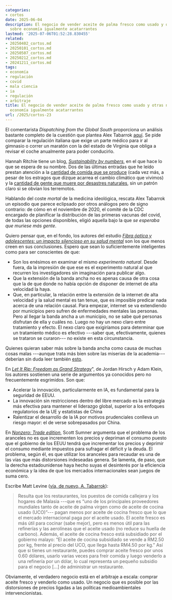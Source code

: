 ```yaml
---
categories:
- cortos
date: 2025-06-04
description: El negocio de vender aceite de palma fresco como usado y otras noticias
  sobre economía igualmente acatarrantes
lastmod: '2025-07-06T01:52:28.830455'
related:
- 20250402_cortos.md
- 20250101_cortos.md
- 20250507_cortos.md
- 20250212_cortos.md
- 20241211_cortos.md
tags:
- economía
- regulación
- covid
- mala ciencia
- ia
- regulación
- arbitraje
title: El negocio de vender aceite de palma fresco como usado y otras noticias sobre
  economía igualmente acatarrantes
url: /2025/cortos-23
---
```


El comentarista _Dispatching from the Global South_ proporciona un análisis bastante completo de la cuestión que plantea Alex Tabarrok [aquí](https://marginalrevolution.com/marginalrevolution/2025/06/two-laws.html). Se pide comparar la regulación italiana que exige un parte médico para ir al gimnasio o correr un maratón con la del estado de Virginia que obliga a revisar el coche anualmente para poder conducirlo.

Hannah Ritchie tiene un blog, _[Sustainability by numbers](https://www.sustainabilitybynumbers.com)_, en el que hace lo que se espera de su nombre. Dos de las últimas entradas que he leído prestan atención a la
[cantidad de comida que se produce](https://www.sustainabilitybynumbers.com/p/food-production-2024) (cada vez más, a pesar de los estragos que dizque acarrea el cambio climático que vivimos) y la
[cantidad de gente que muere por desastres naturales](https://www.sustainabilitybynumbers.com/p/how-many-people-died-in-disasters), sin un patrón claro si se obvian los terremotos.

Hablando del coste _mortal_ de la medicina ideológica, rescata Alex Tabarrok un episodio que parece eclipsado por otros análogos pero de signo contrario: de cómo en el noviembre de 2020, el comité de la CDC encargado de planificar la distribución de las primeras vacunas del covid, de todas las opciones disponibles, eligió aquella bajo la que _se esperaba que muriese más gente_.

Quiero pensar que, en el fondo, los autores del estudio
[_Fibra óptica y adolescentes: un impacto silencioso en su salud mental_](https://nadaesgratis.es/admin/fibra-optica-y-adolescentes-un-impacto-silencioso-en-su-salud-mental)
son los que menos creen en sus conclusiones. Espero que sean lo suficientemente inteligentes como para ser conscientes de que:
- Son los enésimos en examinar el mismo _experimento natural_. Desde fuera, da la impresión de que ese es el experimento natural al que recurren los investigadores sin imaginación para publicar algo.
- Que la extensión de la banda ancha no es apenas causa de otra cosa que la de que donde no había opción de disponer de internet de alta velocidad la haya.
- Que, en particular, la relación entre la extensión de la internet de alta velocidad y la salud mental es tan tenue, que es imposible predicar nada acerca de una relación causal. Para empezar, internet se va extendiendo por municipios pero sufren de enfermedades mentales las personas. Pero al llegar la banda ancha a un municipio, no se sabe qué personas disfrutan de ella y cuáles no. Luego no hay un nexo claro entre tratamiento y efecto. El nexo claro que exigiríamos para determinar que un tratamiento médico es efectivo ---saber que, efectivamente, quienes se trataron se curaron--- no existe en esta circunstancia.

Quienes quieran saber más sobre la banda ancha como causa de muchas cosas malas ---aunque trata más bien sobre las miserias de la academia--- deberían sin duda leer también [esto](https://datanalytics.com/2021/11/11/la-miseria-de-la-inferencia-causal-vivida/).

En [_Let It Rip: Freedom as Grand Strategy_](https://arenamag.com/articles/let-it-rip)", de Jordan Hirsch y Adam Klein, los autores sostienen una serie de argumentos ya conocidos pero no frecuentemente esgrimidos. Son que:
- Acelerar la innovación, particularmente en IA, es fundamental para la seguridad de EEUU.
- La innovación sin restricciones dentro del libre mercado es la estrategia más efectiva para mantener el liderazgo global, superior a los enfoques regulatorios de la UE y estatistas de China
- Ralentizar el desarrollo de la IA por motivos prudenciales conlleva un riesgo mayor: el de verse sobrepasados por China.

En [_Nonzero: Trade edition_](https://scottsumner.substack.com/p/nonzero-trade-edition), Scott Sumner argumenta que el problema de los aranceles no es que incrementen los precios y depriman el consumo puesto que el gobierno de los EEUU tendrá que incrementar los precios y deprimir el consumo mediante impuestos para sufragar el déficit y la deuda. El problema, según él, es que utilizar los aranceles para recaudar es una de las vías que más distorsiones indeseadas genera. Se lamenta, de paso, que la derecha estadounidense haya hecho suyas el desinterés por la eficiencia económica y la idea de que los mercados internacionales sean juegos de suma cero.

Escribe Matt Levine ([vía, de nuevo, A. Tabarrok](https://marginalrevolution.com/marginalrevolution/2025/06/flying-on-frying-oil.html)):

> Resulta que los restaurantes, los puestos de comida callejera y los hogares de Malasia ---que es “uno de los principales proveedores mundiales tanto de aceite de palma virgen como de aceite de cocina usado (UCO)”--- pagan menos por aceite de cocina fresco que lo que el mercado internacional paga por el aceite usado. El aceite fresco es más útil para cocinar (sabe mejor), pero es menos útil para las refinerías y las aerolíneas que el aceite usado (no reduce su huella de carbono). Además, el aceite de cocina fresco está subsidiado por el gobierno malayo: “El aceite de cocina subsidiado se vende a RM2.50 por kg, frente al precio del UCO, que llega hasta RM4.50 por kg.” Así que si tienes un restaurante, puedes comprar aceite fresco por unos 0.60 dólares, usarlo varias veces para freír comida y luego venderlo a una refinería por un dólar, lo cual representa un pequeño subsidio para el negocio [...] de administrar un restaurante.

Obviamente, el verdadero negocio está en el arbitraje a escala: comprar aceite fresco y venderlo como usado. Un negocio que es posible por las distorsiones de precios ligadas a las políticas medioambientales intervencionistas.